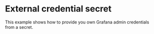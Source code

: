 # External credential secret

This example shows how to provide you own Grafana admin credentials from a secret.